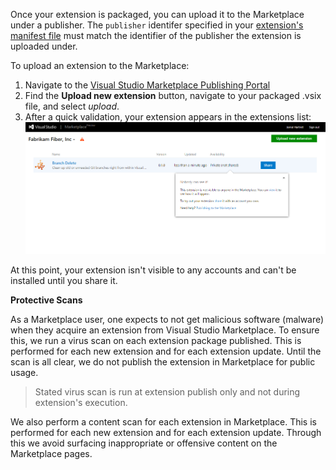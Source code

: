 Once your extension is packaged, you can upload it to the Marketplace under a publisher. The `publisher` identifer specified in your [extension's manifest file](../../develop/manifest.md) must match the identifier of the publisher the extension is uploaded under.

To upload an extension to the Marketplace:

1. Navigate to the [Visual Studio Marketplace Publishing Portal](https://marketplace.visualstudio.com/manage/)
2. Find the <b>Upload new extension</b> button, navigate to your packaged .vsix file, and select <i>upload</i>.
3. After a quick validation, your extension appears in the extensions list: 
    ![first](../../publish/media/manage-first.png)

At this point, your extension isn't visible to any accounts and can't be installed until you share it.

**Protective Scans**

As a Marketplace user, one expects to not get malicious software (malware) when they acquire an extension from Visual Studio Marketplace. To ensure this, we run a virus scan on each extension package published. This is performed for each new extension and for each extension update. Until the scan is all clear, we do not publish the extension in Marketplace for public usage.
> Stated virus scan is run at extension publish only and not during extension's execution.

We also perform a content scan for each extension in Marketplace. This is performed for each new extension and for each extension update. Through this we avoid surfacing inappropriate or offensive content on the Marketplace pages.

